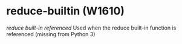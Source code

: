 # reduce-builtin (W1610)
*reduce built-in referenced* Used when the reduce built-in function is
referenced (missing from Python 3)
